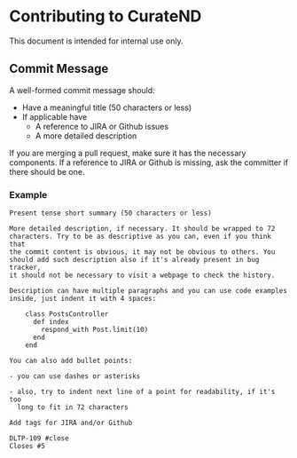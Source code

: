 # Contributing to CurateND

This document is intended for internal use only.

## Commit Message

A well-formed commit message should:

* Have a meaningful title (50 characters or less)
* If applicable have
  * A reference to JIRA or Github issues
  * A more detailed description

If you are merging a pull request, make sure it has the necessary components.
If a reference to JIRA or Github is missing, ask the committer if there should be one.

### Example

```console
Present tense short summary (50 characters or less)

More detailed description, if necessary. It should be wrapped to 72
characters. Try to be as descriptive as you can, even if you think that
the commit content is obvious, it may not be obvious to others. You
should add such description also if it's already present in bug tracker,
it should not be necessary to visit a webpage to check the history.

Description can have multiple paragraphs and you can use code examples
inside, just indent it with 4 spaces:

    class PostsController
      def index
        respond_with Post.limit(10)
      end
    end

You can also add bullet points:

- you can use dashes or asterisks

- also, try to indent next line of a point for readability, if it's too
  long to fit in 72 characters

Add tags for JIRA and/or Github

DLTP-109 #close
Closes #5
```